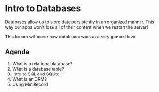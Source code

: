 # Intro to Databases

Databases allow us to store data persistently in an organized manner. This way our apps won't lose all of their content when we restart the server!

This lesson will cover how databases work at a very general level

## Agenda
1. What is a relational database?
2. What is a database table?
3. Intro to SQL and SQLite
4. What is an ORM?
5. Using MiniRecord

